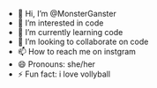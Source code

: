 - 👋 Hi, I’m @MonsterGanster
- 👀 I’m interested in code
- 🌱 I’m currently learning code
- 💞️ I’m looking to collaborate on code
- 📫 How to reach me on instgram 
- 😄 Pronouns: she/her 
- ⚡ Fun fact: i love vollyball

<!---
MonsterGanster/MonsterGanster is a ✨ special ✨ repository because its `README.md` (this file) appears on your GitHub profile.
You can click the Preview link to take a look at your changes.
--->
